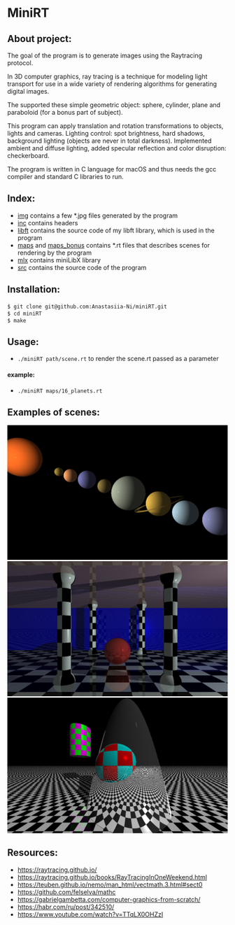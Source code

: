 # MiniRT

## About project: 
The goal of the program is to generate images using the Raytracing protocol. 

In 3D computer graphics, ray tracing is a technique for modeling light transport for use in a wide variety of rendering algorithms for generating digital images.

The supported these simple geometric object: sphere, cylinder, plane and paraboloid (for a bonus part of subject).

This program can apply translation and rotation transformations to objects, lights and cameras. Lighting control: spot brightness, hard shadows, background lighting (objects are never in total darkness). Implemented ambient and diffuse lighting, added specular reflection and color disruption: checkerboard.

The program is written in C language for macOS and thus needs the gcc compiler and standard C libraries to run.

## Index: 
- [img](https://github.com/Anastasiia-Ni/miniRT/tree/master/img) contains a few *.jpg files generated by the program
- [inc](https://github.com/Anastasiia-Ni/miniRT/tree/master/inc) contains headers 
- [libft](https://github.com/Anastasiia-Ni/miniRT/tree/master/libft) contains the source code of my libft library, which is used in the program
- [maps](https://github.com/Anastasiia-Ni/miniRT/tree/master/maps) and [maps_bonus](https://github.com/Anastasiia-Ni/miniRT/tree/master/maps_bonus) contains *.rt files that describes scenes for rendering by the program
- [mlx](https://github.com/Anastasiia-Ni/miniRT/tree/master/mlx) contains miniLibX library
- [src](https://github.com/Anastasiia-Ni/miniRT/tree/master/src) contains the source code of the program

## Installation:
```
$ git clone git@github.com:Anastasiia-Ni/miniRT.git
$ cd miniRT
$ make
```

## Usage:

- `./miniRT path/scene.rt`    to render the scene.rt passed as a parameter

#### example:
- `./miniRT maps/16_planets.rt`

## Examples of scenes:
![](https://github.com/Anastasiia-Ni/miniRT/blob/master/img/Planets.jpg)
![](https://github.com/Anastasiia-Ni/miniRT/blob/master/img/ChessRoom.jpg)
![](https://github.com/Anastasiia-Ni/miniRT/blob/master/img/MirrorParaboloid.jpg)

## Resources:
- https://raytracing.github.io/
- https://raytracing.github.io/books/RayTracingInOneWeekend.html
- https://teuben.github.io/nemo/man_html/vectmath.3.html#sect0
- https://github.com/felselva/mathc
- https://gabrielgambetta.com/computer-graphics-from-scratch/
- https://habr.com/ru/post/342510/ 
- https://www.youtube.com/watch?v=TTqLX0OHZzI

